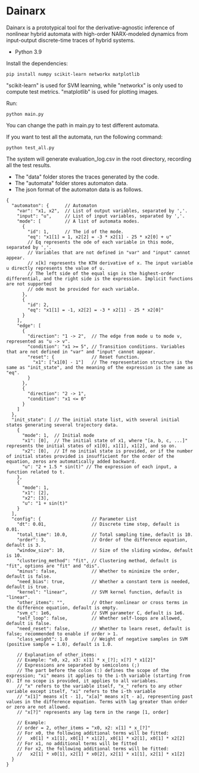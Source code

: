 # Dainarx

Dainarx is a prototypical tool for the derivative-agnostic inference of nonlinear hybrid automata with high-order NARX-modeled dynamics from input-output discrete-time traces of hybrid systems.

- Python 3.9

Install the dependencies:

```
pip install numpy scikit-learn networkx matplotlib
```

"scikit-learn" is used for SVM learning, while "networkx" is only used to compute test metrics.
"matplotlib" is used for plotting images.

Run:
```
python main.py
```

You can change the path in main.py to test different automata.

If you want to test all the automata, run the following command:

```
python test_all.py
```

The system will generate evaluation_log.csv in the root directory, recording all the test results.

- The "data" folder stores the traces generated by the code.
- The "automata" folder stores automaton data.
- The json format of the automaton data is as follows.
```json5
{
  "automaton": {      // Automaton
    "var": "x1, x2",  // List of output variables, separated by ','.
    "input": "u",     // List of input variables, separated by ','.
    "mode": [         // A list of automata modes.
      {
        "id": 1,      // The id of the mode.
        "eq": "x1[1] = 1, x2[2] = -3 * x2[1] - 25 * x2[0] + u"
        // Eq represents the ode of each variable in this mode, separated by ','.
        // Variables that are not defined in "var" and "input" cannot appear.
        // x[k] represents the KTH derivative of x. The input variable u directly represents the value of u.
        // The left side of the equal sign is the highest-order differential, and the right side is the expression. Implicit functions are not supported
        // ode must be provided for each variable.
      },
      {
        "id": 2,
        "eq": "x1[1] = -1, x2[2] = -3 * x2[1] - 25 * x2[0]"
      }
    ],
    "edge": [
      {
        "direction": "1 -> 2",  // The edge from mode u to mode v, represented as "u -> v".
        "condition": "x1 >= 5", // Transition conditions. Variables that are not defined in "var" and "input" cannot appear.
        "reset": {              // Reset function.
          "x1": ["x1[0] - 1"]   // The representation structure is the same as "init_state", and the meaning of the expression is the same as "eq".
        }
      },
      {
        "direction": "2 -> 1",
        "condition": "x1 <= 0"
      }
    ]
  },
  "init_state": [ // The initial state list, with several initial states generating several trajectory data.
    {
      "mode": 1,  // Initial mode
      "x1": [0],  // The initial state of x1, where "[a, b, c, ...]" represents the initial states of x1[0], x1[1], x1[2], and so on.
      "x2": [0],  // If no initial state is provided, or if the number of initial states provided is insufficient for the order of the equation, zeros are automatically added backward.
      "u": "2 + 1.5 * sin(t)" // The expression of each input, a function related to t.
    },
    {
      "mode": 1,
      "x1": [2],
      "x2": [3],
      "u": "1 + sin(t)"
    }
  ],
  "config": {                   // Parameter List
    "dt": 0.01,                 // Discrete time step, default is 0.01.
    "total_time": 10.0,         // Total sampling time, default is 10.
    "order": 3,                 // Order of the difference equation, default is 3.
    "window_size": 10,          // Size of the sliding window, default is 10.
    "clustering_method": "fit", // Clustering method, default is "fit", options are "fit" and "dis".
    "minus": false,             // Whether to minimize the order, default is false.
    "need_bias": true,          // Whether a constant term is needed, default is true.
    "kernel": "linear",         // SVM kernel function, default is "linear".
    "other_items": "",          // Other nonlinear or cross terms in the difference equation, default is empty.
    "svm_c": 1e6,               // SVM parameter C, default is 1e6.
    "self_loop": false,         // Whether self-loops are allowed, default is false.
    "need_reset": false,        // Whether to learn reset, default is false; recommended to enable if order > 1.
    "class_weight": 1.0         // Weight of negative samples in SVM (positive sample = 1.0), default is 1.0.

    // Explanation of other_items:
    // Example: "x0, x2, x3: x[1] * x_[?]; x[?] * x1[2]"
    // Expressions are separated by semicolons (;)
    // The part before the colon (:) defines the scope of the expression; "xi" means it applies to the i-th variable (starting from 0). If no scope is provided, it applies to all variables.
    // "x" refers to the variable itself, "x_" refers to any other variable except itself, "xi" refers to the i-th variable
    // "x[1]" means x[t - 1], "x[a]" means x[t - a], representing past values in the difference equation. Terms with lag greater than order or zero are not allowed.
    // "x[?]" represents any lag term in the range [1, order]

    // Example:
    // order = 2, other_items = "x0, x2: x[1] * x_[?]"
    // For x0, the following additional terms will be fitted:
    //   x0[1] * x1[1], x0[1] * x1[2], x0[1] * x2[1], x0[1] * x2[2]
    // For x1, no additional terms will be fitted
    // For x2, the following additional terms will be fitted:
    //   x2[1] * x0[1], x2[1] * x0[2], x2[1] * x1[1], x2[1] * x1[2]
  }
}
```

